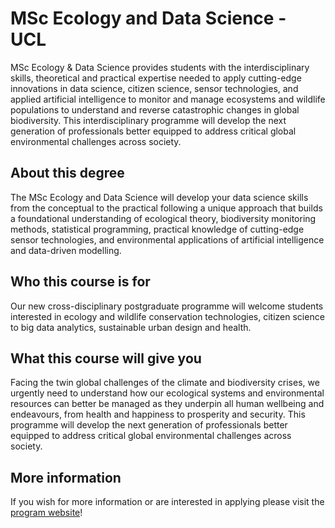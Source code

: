 # MSc Ecology and Data Science - UCL

MSc Ecology & Data Science provides students with the interdisciplinary skills, theoretical and practical expertise needed to apply cutting-edge innovations in data science, citizen science, sensor technologies, and applied artificial intelligence to monitor and manage ecosystems and wildlife populations to understand and reverse catastrophic changes in global biodiversity. This interdisciplinary programme will develop the next generation of professionals better equipped to address critical global environmental challenges across society.

## About this degree

The MSc Ecology and Data Science will develop your data science skills from the conceptual to the practical following a unique approach that builds a foundational understanding of ecological theory, biodiversity monitoring methods, statistical programming, practical knowledge of cutting-edge sensor technologies, and environmental applications of artificial intelligence and data-driven modelling.

## Who this course is for

Our new cross-disciplinary postgraduate programme will welcome students interested in ecology and wildlife conservation technologies, citizen science to big data analytics, sustainable urban design and health.

## What this course will give you

Facing the twin global challenges of the climate and biodiversity crises, we urgently need to understand how our ecological systems and environmental resources can better be managed as they underpin all human wellbeing and endeavours, from health and happiness to prosperity and security. This programme will develop the next generation of professionals better equipped to address critical global environmental challenges across society.

## More information

If you wish for more information or are interested in applying please visit the [program website](https://www.ucl.ac.uk/prospective-students/graduate/taught-degrees/ecology-and-data-science-msc)!
